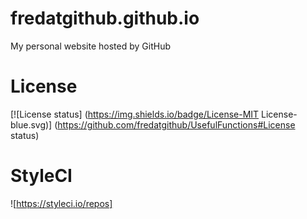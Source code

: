 # fredatgithub.github.io
My personal website hosted by GitHub

# License
[![License status] (https://img.shields.io/badge/License-MIT License-blue.svg)] (https://github.com/fredatgithub/UsefulFunctions#License status)

# StyleCI
![https://styleci.io/repos]
